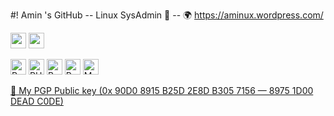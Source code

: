 #! Amin 's GitHub     --     Linux SysAdmin 🐧     --     🌍 https://aminux.wordpress.com/

<img src="https://img.icons8.com/color/72/linux--v1.png" height="25"  /> <img src="https://img.icons8.com/fluency/72/fedora.png" height="25"  />

<img src="https://img.shields.io/badge/Python-282C34?logo=python&logoColor=00ddcc" alt="Python logo" title="Python" height="25" /> <img src="https://img.shields.io/badge/PHP-282C34?logo=PHP&logoColor=00aaff" alt="PHP logo" title="PHP" height="25" /> <img src="https://img.shields.io/badge/Bash-282C34?logo=shell&logoColor=00ff00" alt="Bash logo" title="Bash" height="25" /> <img src="https://img.shields.io/badge/Perl-282C34?logo=perl&logoColor=ccff00" alt="Perl logo" title="Perl" height="25" /> <img src="https://img.shields.io/badge/MySQL-282C34?logo=mysql&logoColor=00ccff" alt="MySQL logo" title="MySQL" height="25" />

<a href="https://aminux.files.wordpress.com/2019/07/aminux-mail-pgp-public_since-2019-07-30.asc">🔏 My PGP Public key (0x 90D0 8915 B25D 2E8D B305 7156 — 8975 1D00 DEAD C0DE)</a>

<!---
Aminuxer/Aminuxer is a ✨ special ✨ repository because its `README.md` (this file) appears on your GitHub profile.
You can click the Preview link to take a look at your changes.
--->
